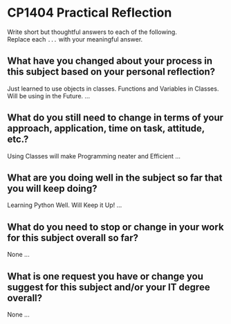 # CP1404 Practical Reflection

Write short but thoughtful answers to each of the following.  
Replace each `...` with your meaningful answer.

## What have you changed about your process in this subject based on your personal reflection?
Just learned to use objects in classes. Functions and Variables in Classes. Will be using in the Future.
...

## What do you still need to change in terms of your approach, application, time on task, attitude, etc.?
Using Classes will make Programming neater and Efficient
...

## What are you doing well in the subject so far that you will keep doing?
Learning Python Well. Will Keep it Up!
...

## What do you need to stop or change in your work for this subject overall so far?
None
...

## What is one request you have or change you suggest for this subject and/or your IT degree overall?
None
...
